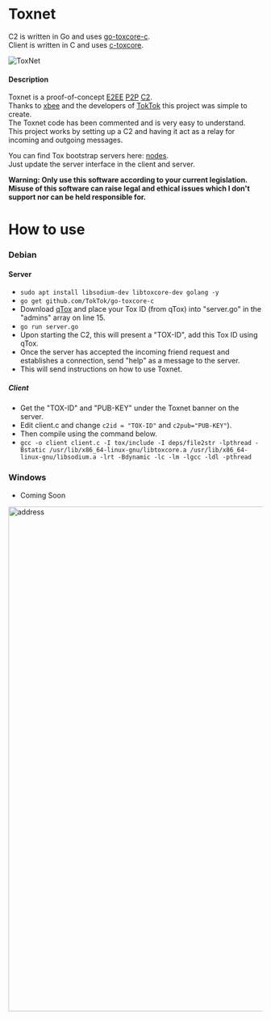 # Toxnet

C2 is written in Go and uses [go-toxcore-c](https://github.com/TokTok/go-toxcore-c).  
Client is written in C and uses [c-toxcore](https://github.com/TokTok/c-toxcore).

![ToxNet](https://i.imgur.com/ySV3ynY.png)

#### Description
Toxnet is a proof-of-concept [E2EE](https://en.wikipedia.org/wiki/End-to-end_encryption) [P2P](https://en.wikipedia.org/wiki/Peer-to-peer) [C2](https://en.wikipedia.org/wiki/Command_and_control).   
Thanks to [xbee](https://github.com/xbee) and the developers of [TokTok](https://github.com/TokTok) this project was simple to create.  
The Toxnet code has been commented and is very easy to understand.  
This project works by setting up a C2 and having it act as a relay for incoming and outgoing messages.  

You can find Tox bootstrap servers here: [nodes](https://nodes.tox.chat).  
Just update the server interface in the client and server.  


__Warning: Only use this software according to your current legislation. Misuse of this software can raise legal and ethical issues which I don't support nor can be held responsible for.__

How to use
==========

### Debian

#### Server
* `sudo apt install libsodium-dev libtoxcore-dev golang -y`
* `go get github.com/TokTok/go-toxcore-c`
* Download [qTox](https://qtox.github.io/) and place your Tox ID (from qTox) into "server.go" in the "admins" array on line 15.
* `go run server.go`
* Upon starting the C2, this will present a "TOX-ID", add this Tox ID using qTox.
* Once the server has accepted the incoming friend request and establishes a connection, send "help" as a message to the server.
* This will send instructions on how to use Toxnet.

##### Client
* Get the "TOX-ID" and "PUB-KEY" under the Toxnet banner on the server.
* Edit client.c and change `c2id = "TOX-ID"` and `c2pub="PUB-KEY"`).
* Then compile using the command below.
* `gcc -o client client.c -I tox/include -I deps/file2str -lpthread -Bstatic /usr/lib/x86_64-linux-gnu/libtoxcore.a /usr/lib/x86_64-linux-gnu/libsodium.a -lrt -Bdynamic -lc -lm -lgcc -ldl -pthread`

### Windows
* Coming Soon

<img src="https://imgur.com/HFthlr9.png" alt="address" width="1000" height="auto">
